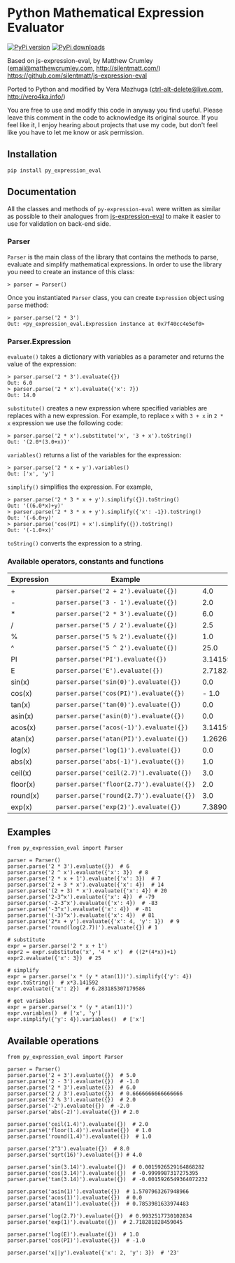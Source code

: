 # Python Mathematical Expression Evaluator

[![PyPi version](https://pypip.in/v/py_expression_eval/badge.png)](https://crate.io/packages/py_expression_eval/)
[![PyPi downloads](https://pypip.in/d/py_expression_eval/badge.png)](https://crate.io/packages/py_expression_eval/)

Based on js-expression-eval, by Matthew Crumley (email@matthewcrumley.com, http://silentmatt.com/)
https://github.com/silentmatt/js-expression-eval

Ported to Python and modified by Vera Mazhuga (ctrl-alt-delete@live.com, http://vero4ka.info/)

You are free to use and modify this code in anyway you find useful. Please leave this comment in the code
to acknowledge its original source. If you feel like it, I enjoy hearing about projects that use my code,
but don't feel like you have to let me know or ask permission.

## Installation

    pip install py_expression_eval
    
## Documentation

All the classes and methods of ``py-expression-eval`` were written as similar as possible to their analogues from   [js-expression-eval](https://github.com/silentmatt/js-expression-eval) to make it easier to use for validation on back-end side.

### Parser


``Parser`` is the main class of the library that contains the methods to parse, evaluate and simplify mathematical expressions. In order to use the library you need to create an instance of this class:

    > parser = Parser()
    
Once you instantiated ``Parser`` class, you can create ``Expression`` object using ``parse`` method:

    > parser.parse('2 * 3')
    Out: <py_expression_eval.Expression instance at 0x7f40cc4e5ef0>

### Parser.Expression

``evaluate()`` takes a dictionary with variables as a parameter and returns the value of the expression:

    > parser.parse('2 * 3').evaluate({})
    Out: 6.0
    > parser.parse('2 * x').evaluate({'x': 7})
    Out: 14.0

``substitute()`` creates a new expression where specified variables are replaces with a new expression. For example, to replace ``x`` with ``3 + x`` in ``2 * x`` expression we use the following code:

    > parser.parse('2 * x').substitute('x', '3 + x').toString()
    Out: '(2.0*(3.0+x))'
    
``variables()`` returns a list of the variables for the expression:

    > parser.parse('2 * x + y').variables()
    Out: ['x', 'y']
    
``simplify()`` simplifies the expression. For example,

    > parser.parse('2 * 3 * x + y').simplify({}).toString()
    Out: '((6.0*x)+y)'
    > parser.parse('2 * 3 * x + y').simplify({'x': -1}).toString()
    Out: '(-6.0+y)'
    > parser.parse('cos(PI) + x').simplify({}).toString()
    Out: '(-1.0+x)'

``toString()`` converts the expression to a string.

### Available operators, constants and functions

Expression | Example | Output
---------- | ------- | ------ 
+          | ``parser.parse('2 + 2').evaluate({})`` | 4.0
-          | ``parser.parse('3 - 1').evaluate({})`` | 2.0
*          | ``parser.parse('2 * 3').evaluate({})`` | 6.0
/          | ``parser.parse('5 / 2').evaluate({})`` | 2.5
%          | ``parser.parse('5 % 2').evaluate({})`` | 1.0
^          | ``parser.parse('5 ^ 2').evaluate({})`` | 25.0
PI         | ``parser.parse('PI').evaluate({})`` | 3.141592653589793
E          | ``parser.parse('E').evaluate({})`` | 2.718281828459045
sin(x)     | ``parser.parse('sin(0)').evaluate({})`` | 0.0
cos(x)     | ``parser.parse('cos(PI)').evaluate({})`` | - 1.0
tan(x)     | ``parser.parse('tan(0)').evaluate({})`` | 0.0
asin(x)     | ``parser.parse('asin(0)').evaluate({})`` | 0.0
acos(x)     | ``parser.parse('acos(-1)').evaluate({})`` | 3.141592653589793
atan(x)    | ``parser.parse('atan(PI)').evaluate({})`` | 1.2626272556789118
log(x)    | ``parser.parse('log(1)').evaluate({})`` | 0.0
abs(x)    | ``parser.parse('abs(-1)').evaluate({})`` | 1.0
ceil(x)    | ``parser.parse('ceil(2.7)').evaluate({})`` | 3.0
floor(x)    | ``parser.parse('floor(2.7)').evaluate({})`` | 2.0
round(x)    | ``parser.parse('round(2.7)').evaluate({})`` | 3.0
exp(x)    | ``parser.parse('exp(2)').evaluate({})`` | 7.38905609893065

## Examples

    from py_expression_eval import Parser
    
    parser = Parser()
    parser.parse('2 * 3').evaluate({})  # 6
    parser.parse('2 ^ x').evaluate({'x': 3})  # 8
    parser.parse('2 * x + 1').evaluate({'x': 3})  # 7
    parser.parse('2 + 3 * x').evaluate({'x': 4})  # 14
    parser.parse('(2 + 3) * x').evaluate({'x': 4}) # 20
    parser.parse('2-3^x').evaluate({'x': 4})  # -79
    parser.parse('-2-3^x').evaluate({'x': 4})  # -83
    parser.parse('-3^x').evaluate({'x': 4})  # -81
    parser.parse('(-3)^x').evaluate({'x': 4})  # 81
    parser.parse('2*x + y').evaluate({'x': 4, 'y': 1})  # 9
    parser.parse('round(log(2.7))').evaluate({}) # 1
    
    # substitute
    expr = parser.parse('2 * x + 1')
    expr2 = expr.substitute('x', '4 * x')  # ((2*(4*x))+1)
    expr2.evaluate({'x': 3})  # 25
    
    # simplify
    expr = parser.parse('x * (y * atan(1))').simplify({'y': 4})
    expr.toString()  # x*3.141592
    expr.evaluate({'x': 2})  # 6.283185307179586
    
    # get variables
    expr = parser.parse('x * (y * atan(1))')
    expr.variables()  # ['x', 'y']
    expr.simplify({'y': 4}).variables()  # ['x']


Available operations
--------------------

    from py_expression_eval import Parser
    
    parser = Parser()
    parser.parse('2 + 3').evaluate({})  # 5.0
    parser.parse('2 - 3').evaluate({})  # -1.0
    parser.parse('2 * 3').evaluate({})  # 6.0
    parser.parse('2 / 3').evaluate({})  # 0.6666666666666666
    parser.parse('2 % 3').evaluate({})  # 2.0
    parser.parse('-2').evaluate({})  # -2.0
    parser.parse('abs(-2)').evaluate({}) # 2.0
    
    parser.parse('ceil(1.4)').evaluate({})  # 2.0
    parser.parse('floor(1.4)').evaluate({})  # 1.0
    parser.parse('round(1.4)').evaluate({})  # 1.0
    
    parser.parse('2^3').evaluate({})  # 8.0
    parser.parse('sqrt(16)').evaluate({}) # 4.0
    
    parser.parse('sin(3.14)').evaluate({})  # 0.0015926529164868282
    parser.parse('cos(3.14)').evaluate({})  # -0.9999987317275395
    parser.parse('tan(3.14)').evaluate({})  # -0.0015926549364072232
    
    parser.parse('asin(1)').evaluate({})  # 1.5707963267948966
    parser.parse('acos(1)').evaluate({})  # 0.0
    parser.parse('atan(1)').evaluate({})  # 0.7853981633974483
    
    parser.parse('log(2.7)').evaluate({})  # 0.9932517730102834
    parser.parse('exp(1)').evaluate({})  # 2.718281828459045
    
    parser.parse('log(E)').evaluate({})  # 1.0
    parser.parse('cos(PI)').evaluate({})  # -1.0
    
    parser.parse('x||y').evaluate({'x': 2, 'y': 3})  # '23'

